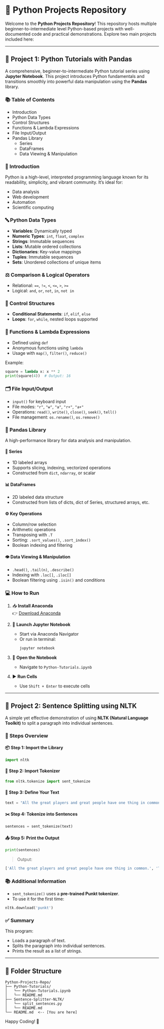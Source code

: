 
# 🐍 Python Projects Repository

Welcome to the **Python Projects Repository**! This repository hosts multiple beginner-to-intermediate level Python-based projects with well-documented code and practical demonstrations. Explore two main projects included here:

---

## 📘 Project 1: Python Tutorials with Pandas

A comprehensive, beginner-to-intermediate Python tutorial series using **Jupyter Notebook**. This project introduces Python fundamentals and transitions smoothly into powerful data manipulation using the **Pandas** library.

### 📚 Table of Contents

- Introduction  
- Python Data Types  
- Control Structures  
- Functions & Lambda Expressions  
- File Input/Output  
- Pandas Library  
  - Series  
  - DataFrames  
  - Data Viewing & Manipulation  

### 📌 Introduction

Python is a high-level, interpreted programming language known for its readability, simplicity, and vibrant community. It’s ideal for:

- Data analysis  
- Web development  
- Automation  
- Scientific computing  

### 🔤 Python Data Types

- **Variables**: Dynamically typed  
- **Numeric Types**: `int`, `float`, `complex`  
- **Strings**: Immutable sequences  
- **Lists**: Mutable ordered collections  
- **Dictionaries**: Key-value mappings  
- **Tuples**: Immutable sequences  
- **Sets**: Unordered collections of unique items  

### ⚖️ Comparison & Logical Operators

- Relational: `==`, `!=`, `<`, `<=`, `>`, `>=`  
- Logical: `and`, `or`, `not`, `in`, `not in`

### 🔁 Control Structures

- **Conditional Statements**: `if`, `elif`, `else`  
- **Loops**: `for`, `while`, nested loops supported

### 🧠 Functions & Lambda Expressions

- Defined using `def`  
- Anonymous functions using `lambda`  
- Usage with `map()`, `filter()`, `reduce()`  

Example:
```python
square = lambda x: x ** 2
print(square(4))  # Output: 16
```

### 🗂️ File Input/Output

- `input()` for keyboard input  
- File modes: `"r"`, `"w"`, `"a"`, `"r+"`, `"a+"`  
- Operations: `read()`, `write()`, `close()`, `seek()`, `tell()`  
- File management: `os.rename()`, `os.remove()`  

### 🐼 Pandas Library

A high-performance library for data analysis and manipulation.

#### 📌 Series

- 1D labeled arrays  
- Supports slicing, indexing, vectorized operations  
- Constructed from `dict`, `ndarray`, or scalar  

#### 📊 DataFrames

- 2D labeled data structure  
- Constructed from lists of dicts, dict of Series, structured arrays, etc.  

#### ⚙️ Key Operations

- Column/row selection  
- Arithmetic operations  
- Transposing with `.T`  
- Sorting: `.sort_values()`, `.sort_index()`  
- Boolean indexing and filtering  

#### 👁️ Data Viewing & Manipulation

- `.head()`, `.tail(n)`, `.describe()`  
- Indexing with `.loc[]`, `.iloc[]`  
- Boolean filtering using `.isin()` and conditions  

### 💻 How to Run

1. 📥 **Install Anaconda**  
   👉 [Download Anaconda](https://www.anaconda.com/products/distribution)

2. 🚀 **Launch Jupyter Notebook**  
   - Start via Anaconda Navigator  
   - Or run in terminal:
     ```bash
     jupyter notebook
     ```

3. 📂 **Open the Notebook**  
   - Navigate to `Python-Tutorials.ipynb`

4. ▶️ **Run Cells**  
   - Use `Shift + Enter` to execute cells

---

## 📝 Project 2: Sentence Splitting using NLTK

A simple yet effective demonstration of using **NLTK (Natural Language Toolkit)** to split a paragraph into individual sentences.

### 🧪 Steps Overview

#### 📦 Step 1: Import the Library
```python
import nltk
```

#### 🔧 Step 2: Import Tokenizer
```python
from nltk.tokenize import sent_tokenize
```

#### 📝 Step 3: Define Your Text
```python
text = "All the great players and great people have one thing in common. They work even harder when no one is watching them."
```

#### ✂️ Step 4: Tokenize into Sentences
```python
sentences = sent_tokenize(text)
```

#### 📤 Step 5: Print the Output
```python
print(sentences)
```

> Output:
```python
['All the great players and great people have one thing in common.', 'They work even harder when no one is watching them.']
```

### 📚 Additional Information

- `sent_tokenize()` uses a **pre-trained Punkt tokenizer**.
- To use it for the first time:
```python
nltk.download('punkt')
```

### ✅ Summary

This program:
- Loads a paragraph of text.
- Splits the paragraph into individual sentences.
- Prints the result as a list of strings.

---

## 📂 Folder Structure

```
Python-Projects-Repo/
├── Python-Tutorials/
│   └── Python-Tutorials.ipynb
│   └── README.md
├── Sentence-Splitter-NLTK/
│   └── split_sentences.py
│   └── README.md
└── README.md  <-- [You are here]
```

Happy Coding! 🚀
